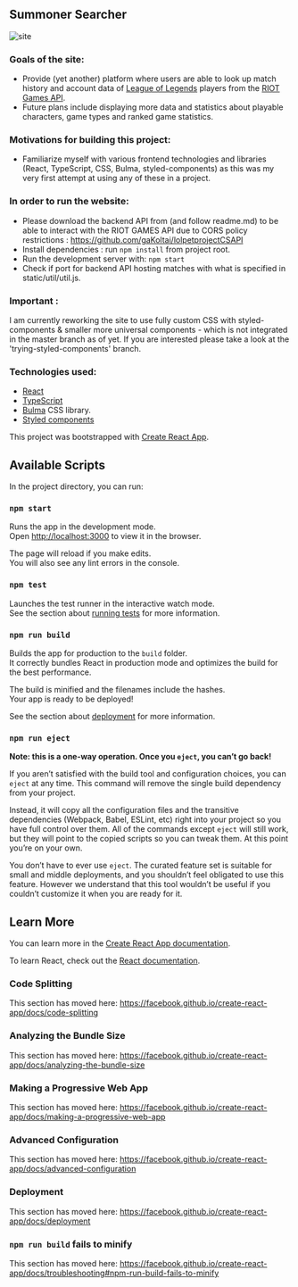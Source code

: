 ## Summoner Searcher

![site](https://imgur.com/X9pgsom)

### Goals of the site:

- Provide (yet another) platform where users are able to look up match history and account data of [League of Legends](https://euw.leagueoflegends.com/en-gb/) players from the [RIOT Games API](https://developer.riotgames.com/).
- Future plans include displaying more data and statistics about playable characters, game types and ranked game statistics.

### Motivations for building this project:

- Familiarize myself with various frontend technologies and libraries (React, TypeScript, CSS, Bulma, styled-components) as this was my very first attempt at using any of these in a project.


### In order to run the website:

-  Please download the backend API from (and follow readme.md) to be able to interact with the RIOT GAMES API due to CORS policy restrictions : https://github.com/gaKoltai/lolpetprojectCSAPI
- Install dependencies : run `npm install` from project root.
- Run the development server with: `npm start`
- Check if port for backend API hosting matches with what is specified in static/util/util.js.


### Important :

I am currently reworking the site to use fully custom CSS with styled-components & smaller more universal components -  which is not integrated in the master branch as of yet. If you are interested please take a look at the 'trying-styled-components' branch.


### Technologies used:

- [React](https://reactjs.org/)
- [TypeScript](https://www.typescriptlang.org/)
- [Bulma](https://bulma.io/) CSS library.
- [Styled components](https://styled-components.com/)

This project was bootstrapped with [Create React App](https://github.com/facebook/create-react-app).

## Available Scripts

In the project directory, you can run:

### `npm start`

Runs the app in the development mode.<br />
Open [http://localhost:3000](http://localhost:3000) to view it in the browser.

The page will reload if you make edits.<br />
You will also see any lint errors in the console.

### `npm test`

Launches the test runner in the interactive watch mode.<br />
See the section about [running tests](https://facebook.github.io/create-react-app/docs/running-tests) for more information.

### `npm run build`

Builds the app for production to the `build` folder.<br />
It correctly bundles React in production mode and optimizes the build for the best performance.

The build is minified and the filenames include the hashes.<br />
Your app is ready to be deployed!

See the section about [deployment](https://facebook.github.io/create-react-app/docs/deployment) for more information.

### `npm run eject`

**Note: this is a one-way operation. Once you `eject`, you can’t go back!**

If you aren’t satisfied with the build tool and configuration choices, you can `eject` at any time. This command will remove the single build dependency from your project.

Instead, it will copy all the configuration files and the transitive dependencies (Webpack, Babel, ESLint, etc) right into your project so you have full control over them. All of the commands except `eject` will still work, but they will point to the copied scripts so you can tweak them. At this point you’re on your own.

You don’t have to ever use `eject`. The curated feature set is suitable for small and middle deployments, and you shouldn’t feel obligated to use this feature. However we understand that this tool wouldn’t be useful if you couldn’t customize it when you are ready for it.

## Learn More

You can learn more in the [Create React App documentation](https://facebook.github.io/create-react-app/docs/getting-started).

To learn React, check out the [React documentation](https://reactjs.org/).

### Code Splitting

This section has moved here: https://facebook.github.io/create-react-app/docs/code-splitting

### Analyzing the Bundle Size

This section has moved here: https://facebook.github.io/create-react-app/docs/analyzing-the-bundle-size

### Making a Progressive Web App

This section has moved here: https://facebook.github.io/create-react-app/docs/making-a-progressive-web-app

### Advanced Configuration

This section has moved here: https://facebook.github.io/create-react-app/docs/advanced-configuration

### Deployment

This section has moved here: https://facebook.github.io/create-react-app/docs/deployment

### `npm run build` fails to minify

This section has moved here: https://facebook.github.io/create-react-app/docs/troubleshooting#npm-run-build-fails-to-minify
